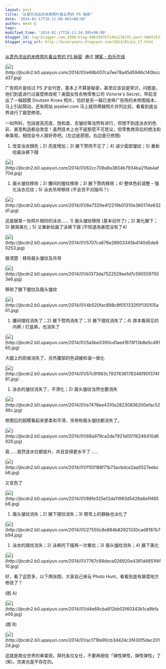 ```yaml
---
layout: post
title: "从意外流出的未修照片看业界的 PS 秘密"
date: '2014-01-17T16:11:00.001+08:00'
author: Wenh Q
tags:
modified_time: '2014-01-17T16:11:34.305+08:00'
blogger_id: tag:blogger.com,1999:blog-4961947611491238191.post-6865253118413587878
blogger_orig_url: http://binaryware.blogspot.com/2014/01/ps_17.html
---
```

[从意外流出的未修照片看业界的 PS
秘密](http://blog.jobbole.com/56258/)  通过 [博客 -
伯乐在线](http://blog.jobbole.com/)


[![](https://images-blogger-opensocial.googleusercontent.com/gadgets/proxy?url=http%3A%2F%2Fjbcdn2.b0.upaiyun.com%2F2014%2F01%2Fe68b007ca7ee78a45d5946c140bccd37.jpg&container=blogger&gadget=a&rewriteMime=image%2F*)](http://jbcdn2.b0.upaiyun.com/2014/01/e68b007ca7ee78a45d5946c140bccd37.jpg)

广告照片是经过 PS
才会刊登，基本上不算是秘密，甚至应该说是常识，问题是，他们到底进行过甚麼修改呢？美国女性衣物零售公司
Victoria's Secret，早前流出了一辑超模 Doutzen Kroes
照片，恰好是另一辑已发佈广告照的未修图版本，马上引起鬨动，还有网站
jezebel.com 马上就将两辑照片并列比较，看看到底业界进行了甚麼修改。

一如所料，包括提高亮度、饱和度、去皱纹等当然有进行，但想不到连泳衣的色彩、甚至构造都会改变！虽然技术上也不是那麼不可思议，但零售商背后的想法和审美观，相信会令人狠好奇吧。(左边是原图，右边是已修图)

1) 改变泳衣顏色；2) 亮度增加；3) 腋下赘肉不见了；4) 减少面部皱纹；5)
重新绘画泳裤下摆

[![](https://images-blogger-opensocial.googleusercontent.com/gadgets/proxy?url=http%3A%2F%2Fjbcdn2.b0.upaiyun.com%2F2014%2F01%2F62cc709a9a3804b7934ba21fab4af70d.jpg&container=blogger&gadget=a&rewriteMime=image%2F*)](http://jbcdn2.b0.upaiyun.com/2014/01/62cc709a9a3804b7934ba21fab4af70d.jpg)

1) 眉头皱纹移除；2) 腰间的握纹移除；3) 腋下赘肉移除；4) 整体色彩调整 –
强化泳衣花纹；5) 泳衣吊带移除 (不会货不对版吗？)

[![](https://images-blogger-opensocial.googleusercontent.com/gadgets/proxy?url=http%3A%2F%2Fjbcdn2.b0.upaiyun.com%2F2014%2F01%2F6e7320e4f2219b01310e380174e632d1.jpg&container=blogger&gadget=a&rewriteMime=image%2F*)](http://jbcdn2.b0.upaiyun.com/2014/01/6e7320e4f2219b01310e380174e632d1.jpg)

这是跟第一张照片相同的泳衣…… 1) 眉头皱纹移除 (基本动作了)；2)
美化腋下；3) 腋窝美化；5) 又重新绘画了泳裤下摆 (不知道為甚麼没有了4)

[![](https://images-blogger-opensocial.googleusercontent.com/gadgets/proxy?url=http%3A%2F%2Fjbcdn2.b0.upaiyun.com%2F2014%2F01%2F5707ca676e26603345bd140d5de80253.jpg&container=blogger&gadget=a&rewriteMime=image%2F*)](http://jbcdn2.b0.upaiyun.com/2014/01/5707ca676e26603345bd140d5de80253.jpg)

狠清楚︰移除眉头皱纹及吊带

[![](https://images-blogger-opensocial.googleusercontent.com/gadgets/proxy?url=http%3A%2F%2Fjbcdn2.b0.upaiyun.com%2F2014%2F01%2Fb1373da7522529ee1d7c5905597503e6.jpg&container=blogger&gadget=a&rewriteMime=image%2F*)](http://jbcdn2.b0.upaiyun.com/2014/01/b1373da7522529ee1d7c5905597503e6.jpg)

移除了腋下握纹及眉头皱纹

[![](https://images-blogger-opensocial.googleusercontent.com/gadgets/proxy?url=http%3A%2F%2Fjbcdn2.b0.upaiyun.com%2F2014%2F01%2F4b520fac898c8f051332f0f130105a01.jpg&container=blogger&gadget=a&rewriteMime=image%2F*)](http://jbcdn2.b0.upaiyun.com/2014/01/4b520fac898c8f051332f0f130105a01.jpg)

1) 腰间摺纹消失了；2) 腋下赘肉消失了；3) 腋下摺纹消失了；4)
原本看得见的内裤 / 打底裤，也消失了

[![](https://images-blogger-opensocial.googleusercontent.com/gadgets/proxy?url=http%3A%2F%2Fjbcdn2.b0.upaiyun.com%2F2014%2F01%2F5a5be0390cd1aed1878f13b8e5cd9165.jpg&container=blogger&gadget=a&rewriteMime=image%2F*)](http://jbcdn2.b0.upaiyun.com/2014/01/5a5be0390cd1aed1878f13b8e5cd9165.jpg)

大腿上的瘀痕消失了，另外腹部的色调被和谐一致化

[![](https://images-blogger-opensocial.googleusercontent.com/gadgets/proxy?url=http%3A%2F%2Fjbcdn2.b0.upaiyun.com%2F2014%2F01%2F57c6f963c7937636178346f90f374f81.jpg&container=blogger&gadget=a&rewriteMime=image%2F*)](http://jbcdn2.b0.upaiyun.com/2014/01/57c6f963c7937636178346f90f374f81.jpg)

1) 泳衣的皱纹消失了，平滑化；2) 眉头皱纹当然也要消失

[![](https://images-blogger-opensocial.googleusercontent.com/gadgets/proxy?url=http%3A%2F%2Fjbcdn2.b0.upaiyun.com%2F2014%2F01%2Fe7478ee4310e28230836200efac5246c.jpg&container=blogger&gadget=a&rewriteMime=image%2F*)](http://jbcdn2.b0.upaiyun.com/2014/01/e7478ee4310e28230836200efac5246c.jpg)

修图后的超模看起来更柔和平滑，吊带和眉头皱纹都消失了。

[![](https://images-blogger-opensocial.googleusercontent.com/gadgets/proxy?url=http%3A%2F%2Fjbcdn2.b0.upaiyun.com%2F2014%2F01%2F68a979ca2de7921d05116246410d6929.jpg&container=blogger&gadget=a&rewriteMime=image%2F*)](http://jbcdn2.b0.upaiyun.com/2014/01/68a979ca2de7921d05116246410d6929.jpg)

竟……竟然连水位都提升，并且变得更水平了……

[![](https://images-blogger-opensocial.googleusercontent.com/gadgets/proxy?url=http%3A%2F%2Fjbcdn2.b0.upaiyun.com%2F2014%2F01%2Ff150188f71b73acbdce2aa0527eebcb6.jpg&container=blogger&gadget=a&rewriteMime=image%2F*)](http://jbcdn2.b0.upaiyun.com/2014/01/f150188f71b73acbdce2aa0527eebcb6.jpg)

又变色了

[![](https://images-blogger-opensocial.googleusercontent.com/gadgets/proxy?url=http%3A%2F%2Fjbcdn2.b0.upaiyun.com%2F2014%2F01%2F88fe325ef2da11993d5426a6e1f465b8.jpg&container=blogger&gadget=a&rewriteMime=image%2F*)](http://jbcdn2.b0.upaiyun.com/2014/01/88fe325ef2da11993d5426a6e1f465b8.jpg)

1) 眉头皱纹消失；2) 腋下摺纹消失；3) 臂弯上的静脉也淡化了

[![](https://images-blogger-opensocial.googleusercontent.com/gadgets/proxy?url=http%3A%2F%2Fjbcdn2.b0.upaiyun.com%2F2014%2F01%2F27550c8e884b82921330cad8187b7b94.jpg&container=blogger&gadget=a&rewriteMime=image%2F*)](http://jbcdn2.b0.upaiyun.com/2014/01/27550c8e884b82921330cad8187b7b94.jpg)

1) 泳衣的摺纹消失；2) 泳裤的下摆再一次重绘；3) 眉头皱纹消失；4)
腋下美化

[![](https://images-blogger-opensocial.googleusercontent.com/gadgets/proxy?url=http%3A%2F%2Fjbcdn2.b0.upaiyun.com%2F2014%2F01%2F7767c68deca026920e4361d4651f4f10.jpg&container=blogger&gadget=a&rewriteMime=image%2F*)](http://jbcdn2.b0.upaiyun.com/2014/01/7767c68deca026920e4361d4651f4f10.jpg)

好，看了这麼多，以下两张图，大家自己来玩 Photo
Hunt，看看到底有甚麼地方修改了？

(图 A)

[![](https://images-blogger-opensocial.googleusercontent.com/gadgets/proxy?url=http%3A%2F%2Fjbcdn2.b0.upaiyun.com%2F2014%2F01%2Fd4e68cba912bb02f40343b1ca9bfae06.jpg&container=blogger&gadget=a&rewriteMime=image%2F*)](http://jbcdn2.b0.upaiyun.com/2014/01/d4e68cba912bb02f40343b1ca9bfae06.jpg)

(图 B)

[![](https://images-blogger-opensocial.googleusercontent.com/gadgets/proxy?url=http%3A%2F%2Fjbcdn2.b0.upaiyun.com%2F2014%2F01%2Fac1718e90cb3d424c3f430f5dac2012d.jpg&container=blogger&gadget=a&rewriteMime=image%2F*)](http://jbcdn2.b0.upaiyun.com/2014/01/ac1718e90cb3d424c3f430f5dac2012d.jpg)

这就是商业世界的审美观，拜托各位女仕，不要再相信「弹性弹性，弹性弹性」了
(笑)，完美也是不存在的。
